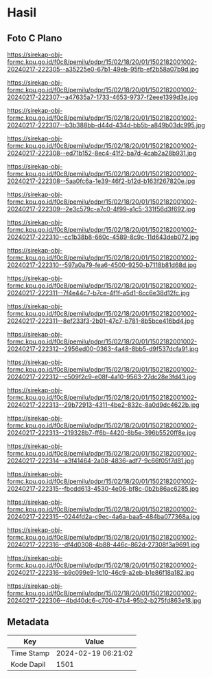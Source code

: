 # Hasil

## Foto C Plano

https://sirekap-obj-formc.kpu.go.id/f0c8/pemilu/pdpr/15/02/18/20/01/1502182001002-20240217-222305--a35225e0-67b1-49eb-95fb-ef2b58a07b9d.jpg

https://sirekap-obj-formc.kpu.go.id/f0c8/pemilu/pdpr/15/02/18/20/01/1502182001002-20240217-222307--a47635a7-1733-4653-9737-f2eee1399d3e.jpg

https://sirekap-obj-formc.kpu.go.id/f0c8/pemilu/pdpr/15/02/18/20/01/1502182001002-20240217-222307--b3b388bb-d44d-434d-bb5b-a849b03dc995.jpg

https://sirekap-obj-formc.kpu.go.id/f0c8/pemilu/pdpr/15/02/18/20/01/1502182001002-20240217-222308--ed71b152-8ec4-41f2-ba7d-4cab2a28b931.jpg

https://sirekap-obj-formc.kpu.go.id/f0c8/pemilu/pdpr/15/02/18/20/01/1502182001002-20240217-222308--5aa0fc6a-1e39-46f2-b12d-b163f267820e.jpg

https://sirekap-obj-formc.kpu.go.id/f0c8/pemilu/pdpr/15/02/18/20/01/1502182001002-20240217-222309--2e3c579c-a7c0-4f99-a1c5-331f56d3f692.jpg

https://sirekap-obj-formc.kpu.go.id/f0c8/pemilu/pdpr/15/02/18/20/01/1502182001002-20240217-222310--cc1b38b8-660c-4589-8c9c-11d643deb072.jpg

https://sirekap-obj-formc.kpu.go.id/f0c8/pemilu/pdpr/15/02/18/20/01/1502182001002-20240217-222310--597a0a79-fea6-4500-9250-b7118b81d68d.jpg

https://sirekap-obj-formc.kpu.go.id/f0c8/pemilu/pdpr/15/02/18/20/01/1502182001002-20240217-222311--7f4e44c7-b7ce-4f1f-a5d1-6cc6e38d12fc.jpg

https://sirekap-obj-formc.kpu.go.id/f0c8/pemilu/pdpr/15/02/18/20/01/1502182001002-20240217-222311--8ef233f3-2b01-47c7-b781-8b5bce416bd4.jpg

https://sirekap-obj-formc.kpu.go.id/f0c8/pemilu/pdpr/15/02/18/20/01/1502182001002-20240217-222312--2956ed00-0363-4a48-8bb5-d9f537dcfa91.jpg

https://sirekap-obj-formc.kpu.go.id/f0c8/pemilu/pdpr/15/02/18/20/01/1502182001002-20240217-222312--c509f2c9-e08f-4a10-9563-27dc28e3fd43.jpg

https://sirekap-obj-formc.kpu.go.id/f0c8/pemilu/pdpr/15/02/18/20/01/1502182001002-20240217-222313--29b72913-4311-4be2-832c-8a0d9dc4622b.jpg

https://sirekap-obj-formc.kpu.go.id/f0c8/pemilu/pdpr/15/02/18/20/01/1502182001002-20240217-222313--219328b7-ff6b-4420-8b5e-396b5520ff8e.jpg

https://sirekap-obj-formc.kpu.go.id/f0c8/pemilu/pdpr/15/02/18/20/01/1502182001002-20240217-222314--a3f41464-2a08-4836-adf7-9c66f05f7d81.jpg

https://sirekap-obj-formc.kpu.go.id/f0c8/pemilu/pdpr/15/02/18/20/01/1502182001002-20240217-222315--fbcdd613-4530-4e06-bf8c-0b2b86ac6285.jpg

https://sirekap-obj-formc.kpu.go.id/f0c8/pemilu/pdpr/15/02/18/20/01/1502182001002-20240217-222315--0244fd2a-c9ec-4a6a-baa5-484ba077368a.jpg

https://sirekap-obj-formc.kpu.go.id/f0c8/pemilu/pdpr/15/02/18/20/01/1502182001002-20240217-222316--df4d0308-4b88-446c-862d-27308f3a9691.jpg

https://sirekap-obj-formc.kpu.go.id/f0c8/pemilu/pdpr/15/02/18/20/01/1502182001002-20240217-222316--b9c099e9-1c10-46c9-a2eb-b1e86f18a182.jpg

https://sirekap-obj-formc.kpu.go.id/f0c8/pemilu/pdpr/15/02/18/20/01/1502182001002-20240217-222306--4bd40dc6-c700-47b4-95b2-b275fd863e18.jpg


## Metadata

| Key        | Value               |
| ---------- | ------------------- |
| Time Stamp | 2024-02-19 06:21:02 |
| Kode Dapil | 1501                |



